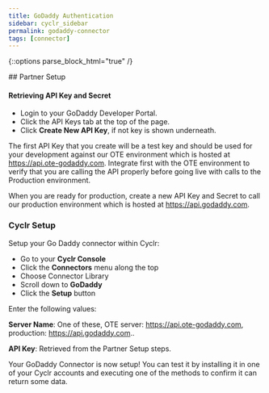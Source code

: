 ```yaml
---
title: GoDaddy Authentication
sidebar: cyclr_sidebar
permalink: godaddy-connector
tags: [connector]
---
```

{::options parse_block_html="true" /}
<section class="card py-5 my-5">
## Partner Setup

#### Retrieving API Key and Secret
* Login to your GoDaddy Developer Portal. 
* Click the API Keys tab at the top of the page.
* Click **Create New API Key**, if not key is shown underneath.

The first API Key that you create will be a test key and should be used for your development against our OTE environment which is hosted at https://api.ote-godaddy.com. Integrate first with the OTE environment to verify that you are calling the API properly before going live with calls to the Production environment.

When you are ready for production, create a new API Key and Secret to call our production environment which is hosted at https://api.godaddy.com.

### Cyclr Setup

Setup your Go Daddy connector within Cyclr:

*   Go to your **Cyclr Console**
*   Click the **Connectors** menu along the top
*   Choose Connector Library
*   Scroll down to **GoDaddy**
*   Click the **Setup** button

Enter the following values:

**Server Name**: One of these, OTE server: https://api.ote-godaddy.com, production: https://api.godaddy.com..

**API Key**: Retrieved from the Partner Setup steps.


Your GoDaddy Connector is now setup! You can test it by installing it in one of your Cyclr accounts and executing one of the methods to confirm it can return some data.

</section>
